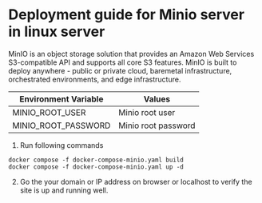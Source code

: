 # Deployment guide for Minio server in linux server

MinIO is an object storage solution that provides an Amazon Web Services S3-compatible API and supports all core S3 features. MinIO is built to deploy anywhere - public or private cloud, baremetal infrastructure, orchestrated environments, and edge infrastructure.

| Environment Variable | Values              |
| -------------------- | ------------------- |
| MINIO_ROOT_USER      | Minio root user     |
| MINIO_ROOT_PASSWORD  | Minio root password |

1.  Run following commands

```bash'
docker compose -f docker-compose-minio.yaml build
docker compose -f docker-compose-minio.yaml up -d
```

2. Go the your domain or IP address on browser or localhost to verify the site is up and running well.

